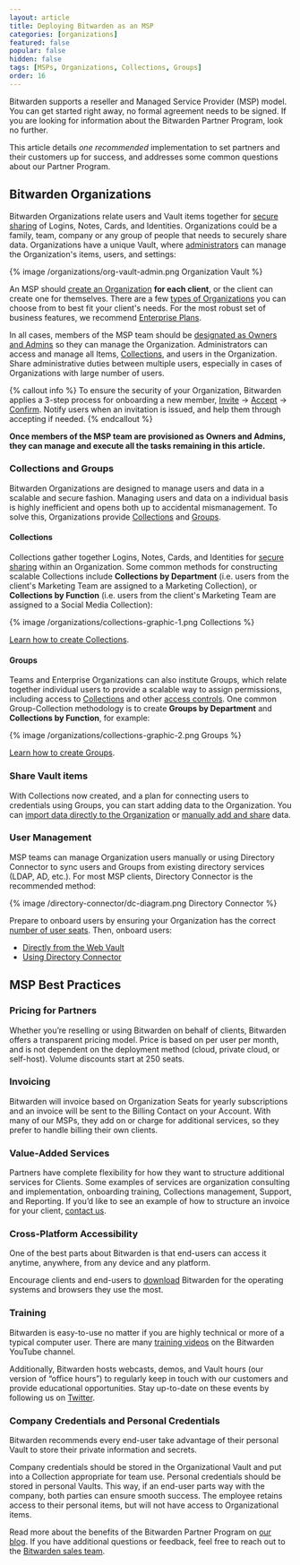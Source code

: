 ```yaml
---
layout: article
title: Deploying Bitwarden as an MSP
categories: [organizations]
featured: false
popular: false
hidden: false
tags: [MSPs, Organizations, Collections, Groups]
order: 16
---
```


Bitwarden supports a reseller and Managed Service Provider (MSP) model. You can get started right away, no formal agreement needs to be signed. If you are looking for information about the Bitwarden Partner Program, look no further.

This article details *one recommended* implementation to set partners and their customers up for success, and addresses some common questions about our Partner Program.

## Bitwarden Organizations

Bitwarden Organizations relate users and Vault items together for [secure sharing]({{site.baseurl}}/article/sharing/) of Logins, Notes, Cards, and Identities. Organizations could be a family, team, company or any group of people that needs to securely share data. Organizations have a unique Vault, where [administrators]({{site.baseurl}}/article/user-types-access-control/) can manage the Organization's items, users, and settings:

{% image /organizations/org-vault-admin.png Organization Vault %}

An MSP should [create an Organization]({{site.baseurl}}/article/about-organizations/#create-an-organization) **for each client**, or the client can create one for themselves. There are a few [types of Organizations]({{site.baseurl}}/article/about-organizations/#types-of-organizations) you can choose from to best fit your client's needs. For the most robust set of business features, we recommend [Enterprise Plans]({{site.baseurl}}/article/about-bitwarden-plans/#enterprise-organizations).

In all cases, members of the MSP team should be [designated as Owners and Admins]({{site.baseurl}}/article/user-types-access-control/) so they can manage the Organization. Administrators can access and manage all Items, [Collections]({{site.baseurl}}/article/about-collections), and users in the Organization. Share administrative duties between multiple users, especially in cases of Organizations with large number of users.

{% callout info %}
To ensure the security of your Organization, Bitwarden applies a 3-step process for onboarding a new member, [Invite]({{site.baseurl}}/article/managing-users/#invite) &rarr; [Accept]({{site.baseurl}}/article/managing-users/#accept) &rarr; [Confirm]({{site.baseurl}}/article/managing-users/#confirm). Notify users when an invitation is issued, and help them through accepting if needed.
{% endcallout %}

**Once members of the MSP team are provisioned as Owners and Admins, they can manage and execute all the tasks remaining in this article.**

### Collections and Groups

Bitwarden Organizations are designed to manage users and data in a scalable and secure fashion. Managing users and data on a individual basis is highly inefficient and opens both up to accidental mismanagement. To solve this, Organizations provide [Collections]({{site.baseurl}}/article/about-collections) and [Groups]({{site.baseurl}}/article/about-groups).

#### Collections

Collections gather together Logins, Notes, Cards, and Identities for [secure sharing]({{site.baseurl}}/article/sharing) within an Organization. Some common methods for constructing scalable Collections include **Collections by Department** (i.e. users from the client's Marketing Team are assigned to a Marketing Collection), or **Collections by Function** (i.e. users from the client's Marketing Team are assigned to a Social Media Collection):

{% image /organizations/collections-graphic-1.png Collections %}

[Learn how to create Collections]({{site.baseurl}}/article/about-collections/#create-a-collection).

#### Groups

Teams and Enterprise Organizations can also institute Groups, which relate together individual users to provide a scalable way to assign permissions, including access to [Collections]({{site.baseurl}}/article/about-collections) and other [access controls]({{site.baseurl}}/article/user-types-access-control/#access-control). One common Group-Collection methodology is to create **Groups by Department** and **Collections by Function**, for example:

{% image /organizations/collections-graphic-2.png Groups %}

[Learn how to create Groups]({{site.baseurl}}/article/about-groups/#create-a-group).

### Share Vault items

With Collections now created, and a plan for connecting users to credentials using Groups, you can start adding data to the Organization. You can [import data directly to the Organization]({{site.baseurl}}/article/import-to-org/) or [manually add and share]({{site.baseurl}}/article/sharing/) data.

### User Management

MSP teams can manage Organization users manually or using Directory Connector to sync users and Groups from existing directory services (LDAP, AD, etc.). For most MSP clients, Directory Connector is the recommended method:

{% image /directory-connector/dc-diagram.png Directory Connector %}

Prepare to onboard users by ensuring your Organization has the correct [number of user seats]({{site.baseurl}}/article/managing-users/#manage-user-seats). Then, onboard users:

- [Directly from the Web Vault]({{site.baseurl}}/article/managing-users/#onboard-users)
- [Using Directory Connector]({{site.baseurl}}/article/directory-sync)

## MSP Best Practices

### Pricing for Partners

Whether you’re reselling or using Bitwarden on behalf of clients, Bitwarden offers a transparent pricing model. Price is based on per user per month, and is not dependent on the deployment method (cloud, private cloud, or self-host). Volume discounts start at 250 seats.

### Invoicing

Bitwarden will invoice based on Organization Seats for yearly subscriptions and an invoice will be sent to the Billing Contact on your Account. With many of our MSPs, they add on or charge for additional services, so they prefer to handle billing their own clients.

### Value-Added Services

Partners have complete flexibility for how they want to structure additional services for Clients. Some examples of services are organization consulting and implementation, onboarding training, Collections management, Support, and Reporting. If you’d like to see an example of how to structure an invoice for your client, [contact us](https://bitwarden.com/contact/).

### Cross-Platform Accessibility

One of the best parts about Bitwarden is that end-users can access it anytime, anywhere, from any device and any platform.

Encourage clients and end-users to [download](https://bitwarden.com/download/) Bitwarden for the operating systems and browsers they use the most.

### Training

Bitwarden is easy-to-use no matter if you are highly technical or more of a typical computer user. There are many [training videos](https://www.youtube.com/c/Bitwarden/videos) on the Bitwarden YouTube channel.

Additionally, Bitwarden hosts webcasts, demos, and Vault hours (our version of “office hours”) to regularly keep in touch with our customers and provide educational opportunities. Stay up-to-date on these events by following us on [Twitter](https://twitter.com/bitwarden).

### Company Credentials and Personal Credentials

Bitwarden recommends every end-user take advantage of their personal Vault to store their private information and secrets.

Company credentials should be stored in the Organizational Vault and put into a Collection appropriate for team use. Personal credentials should be stored in personal Vaults. This way, if an end-user parts way with the company, both parties can ensure smooth success. The employee retains access to their personal items, but will not have access to Organizational items.

Read more about the benefits of the Bitwarden Partner Program on [our blog](https://bitwarden.com/blog/post/secure-password-management-for-msps/). If you have additional questions or feedback, feel free to reach out to the [Bitwarden sales team](https://bitwarden.com/contact).
